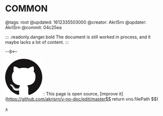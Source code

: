 # COMMON

@tags: root
@updated: 1612335503000
@creator: AkrISrn
@updater: AkrISrn
@commit: 04c25ea

::: .readonly.danger.bold The document is still worked in process, and it maybe lacks a lot of content.
:::

--8<--

![](/uploads/images/github.png "#16")
: This page is open source, [improve it](https://github.com/akrisrn/v-no-doc/edit/master$$ return vno.filePath $$)

[+](/snippets/common-scripts.md)
